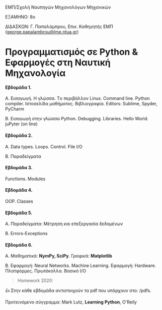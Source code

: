 ΕΜΠ/Σχολή Ναυπηγών Μηχανολόγων Μηχανικών

ΕΞΑΜΗΝΟ: 8ο

ΔΙΔΑΣΚΩΝ: Γ. Παπαλάμπρου, Επικ. Καθηγητής ΕΜΠ (george.papalambrou@lme.ntua.gr)

# Προγραμματισμός σε Python & Εφαρμογές στη Ναυτική Μηχανολογία 


#### Εβδομάδα 1. 

A. Εισαγωγή. Η γλώσσα. Τo περιβάλλον Linux. Command line. Python compiler. Ιστοσελίδα μαθήματος. Βιβλιογραφία. Editors: Sublime, Spyder, PyCharm

B. Εισαγωγή στην γλώσσα Python. Debugging. Libraries. Hello World. juPyter (on line)

#### Εβδομάδα 2. 
Α. Data types. Loops. Control. File I/O

Β. Παραδείγματα

#### Εβδομάδα 3. 
Functions. Modules

#### Εβδομάδα 4. 
OOP. Classes

#### Εβδομάδα 5. 
A. Παραδείγματα: Μέτρηση και επεξεργασία δεδομένων

B. Errors-Exceptions


#### Εβδομάδα 6. 
Α. Μαθηματικά: **NymPy, SciPy**. Γραφικά: **Matplotlib**

Β. Εφαρμογή: Neural Networks. Machine Learning. Εφαρμογή: Hardware.  Πλατφόρμες. Πρωτόκολλα. Βασικό Ι/Ο


> Homework 2020:

:+1: Στην κάθε εβδομάδα αντιστοιχούν τα pdf που υπάρχουν στο: /pdfs.

Προτεινόμενο σύγγραμμα: Mark Lutz, **Learning Python**, O'Reily
